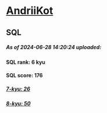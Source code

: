 # [AndriiKot](https://www.codewars.com/users/AndriiKot) 
## SQL
##### As of 2024-06-28 14:20:24 uploaded:
#### SQL rank: 6 kyu
#### SQL score: 176
##### [7-kyu: 26](https://github.com/AndriiKot/SQL__CodeWars/tree/main/kyu-7)
##### [8-kyu: 50](https://github.com/AndriiKot/SQL__CodeWars/tree/main/kyu-8)
